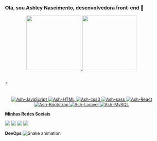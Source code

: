 ### Olá, sou Ashley Nascimento, desenvolvedora front-end 👋

<div align="center">
  <a href="https://github.com/ashley-nascimento">
  <img height="180em" src="https://github-readme-stats.vercel.app/api?username=ashley-nascimento&show_icons=true&theme=rose_pine&include_all_commits=true&count_private=true"/>
  <img height="180em" src="https://github-readme-stats.vercel.app/api/top-langs/?username=ashley-nascimento&layout=compact&langs_count=7&theme=rose_pine"/>
</div>
  
## 
  ⭐
<div align="center" style="display: inline_block"><br>
  <img alt="Ash-JavaScript" src="https://img.shields.io/badge/JavaScript-F7DF1E?style=for-the-badge&logo=javascript&logoColor=white" target="_blank">
  <img alt="Ash-HTML" src="https://img.shields.io/badge/HTML5-E34F26?style=for-the-badge&logo=html5&logoColor=white" target="_blank">
  <img alt="Ash-css3" src="https://img.shields.io/badge/CSS3-1572B6?style=for-the-badge&logo=css3&logoColor=white" target="_blank">
  <img alt="Ash-sass" src="https://img.shields.io/badge/Sass-CC6699?style=for-the-badge&logo=sass&logoColor=white" target="_blank">
  <img alt="Ash-React" src="https://img.shields.io/badge/React-20232A?style=for-the-badge&logo=react&logoColor=61DAFB" target="_blank">
  <img alt="Ash-Bootstrap" src="https://img.shields.io/badge/Bootstrap-563D7C?style=for-the-badge&logo=bootstrap&logoColor=white" target="_blank">
  <img alt="Ash-Laravel" src="https://img.shields.io/badge/Laravel-FF2D20?style=for-the-badge&logo=laravel&logoColor=white" target="_blank">
  <img alt="Ash-MySQL" src="https://img.shields.io/badge/MySQL-00000F?style=for-the-badge&logo=mysql&logoColor=white" target="_blank">
</div>
      <!-- https://dev.to/envoy_/150-badges-for-github-pnk -->
  
  **Minhas Redes Sociais**
  
  <div> 
  <a href="https://www.youtube.com/channel/UCINLuKrKUOWTzatY4aFJ4-w" target="_blank"><img src="https://img.shields.io/badge/YouTube-FF0000?style=for-the-badge&logo=youtube&logoColor=white" target="_blank"></a>
  <a href="https://instagram.com/imashyn" target="_blank"><img src="https://img.shields.io/badge/-Instagram-%23E4405F?style=for-the-badge&logo=instagram&logoColor=white" target="_blank"></a>
  <a href = "mailto:ashley.nandahta@gmail.com"><img src="https://img.shields.io/badge/-Gmail-%23333?style=for-the-badge&logo=gmail&logoColor=white" target="_blank"></a>
  <a href="https://www.linkedin.com/in/ashley-nascimento/" target="_blank"><img src="https://img.shields.io/badge/-LinkedIn-%230077B5?style=for-the-badge&logo=linkedin&logoColor=white" target="_blank"></a> 
 
 
 
</div>
  
**DevOps**
 ![Snake animation](https://github.com/ashley-nascimento/ashley-nascimento/blob/output/github-contribution-grid-snake.svg)
